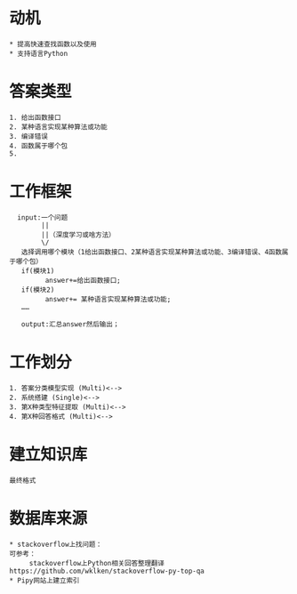# 动机
    * 提高快速查找函数以及使用
    * 支持语言Python

# 答案类型
    1. 给出函数接口
    2. 某种语言实现某种算法或功能
    3. 编译错误
    4. 函数属于哪个包
    5. 
# 工作框架
      input:一个问题
            ||
            ||（深度学习或啥方法）
            \/
       选择调用哪个模块（1给出函数接口、2某种语言实现某种算法或功能、3编译错误、4函数属于哪个包）
       if(模块1)
             answer+=给出函数接口;
       if(模块2)
             answer+= 某种语言实现某种算法或功能;
       ……
       
       output:汇总answer然后输出；
       

# 工作划分
    1. 答案分类模型实现 (Multi)<-->
    2. 系统搭建 (Single)<-->
    3. 第X种类型特征提取 (Multi)<-->
    4. 第X种回答格式 (Multi)<-->

# 建立知识库
    最终格式

# 数据库来源
    * stackoverflow上找问题：
    可参考：
         stackoverflow上Python相关回答整理翻译 https://github.com/wklken/stackoverflow-py-top-qa
    * Pipy网站上建立索引


